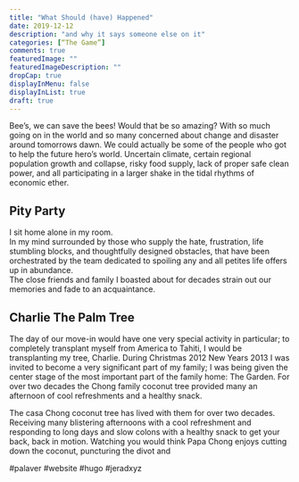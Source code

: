 ```yaml
---
title: "What Should (have) Happened"
date: 2019-12-12
description: "and why it says someone else on it"
categories: [“The Game”]
comments: true
featuredImage: ""
featuredImageDescription: ""
dropCap: true
displayInMenu: false
displayInList: true
draft: true
---
```

Bee’s, we can save the bees!
Would that be so amazing?
With so much going on in the world and so many concerned about change and disaster around tomorrows dawn.
We could actually be some of the people who got to help the future hero’s world.
Uncertain climate, certain regional population growth and collapse, risky food supply, lack of proper safe clean power, and all participating in a larger shake in the tidal rhythms of economic ether.


## Pity Party
I sit home alone in my room. <br>
In my mind surrounded by those who supply the hate, frustration, life stumbling blocks, and thoughtfully designed obstacles, that have been orchestrated by the team dedicated to spoiling any and all petites life offers up in abundance. <br> 
The close friends and family I boasted about for decades strain out our memories and fade to an acquaintance.


## Charlie The Palm Tree
The day of our move-in would have one very special activity in particular; to completely transplant myself from America to Tahiti, I would be transplanting my tree, Charlie.
During Christmas 2012 New Years 2013 I was invited to become a very significant part of my family; I was being given the center stage of the most important part of the family home: The Garden.
For over two decades the Chong family coconut tree provided many an afternoon of cool refreshments and a healthy snack.

The casa Chong coconut tree has lived with them for over two decades. Receiving many blistering afternoons with a cool refreshment and responding to long days and slow colons with a healthy snack to get your back, back in motion.
Watching you would think Papa Chong enjoys cutting down the coconut, puncturing the divot and 


#palaver #website #hugo #jeradxyz

